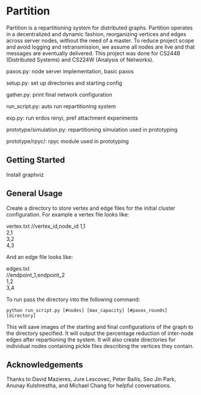 # Partition 

Partition is a repartitioning system for distributed
graphs. Partition operates in a decentralized and dynamic
fashion, reorganizing vertices and edges across server nodes, without
the need of a master. To reduce project scope and avoid logging and retransmission, we assume all nodes are
live and that messages are eventually delivered. This project was done
for CS244B (Distributed Systems) and CS224W (Analysis of Networks). 

paxos.py: node server implementation, basic paxos

setup.py: set up directories and starting config

gather.py: print final network configuration   

run_script.py: auto run repartitioning system   

exp.py: run erdos renyi, pref attachment experiments   

prototype/simulation.py: repartitioning simulation used in prototyping  

prototype/rpyc/: rpyc module used in prototyping  

## Getting Started

Install graphviz

## General Usage

Create a directory to store vertex and edge files for the initial cluster
configuration. For example a vertex file looks like:

vertex.txt
//vertex_id,node_id
1,1  
2,1  
3,2  
4,3  

And an edge file looks like:

edges.txt  
//endpoint_1,endpoint_2  
1,2  
3,4  

To run pass the directory into the following command:

```
python run_script.py [#nodes] [max_capacity] [#paxos_rounds] [directory]
```

This will save images of the starting and final configurations of the
graph to the directory specified. It will output the percentage
reduction of inter-node edges after repartioning the system. It will
also create directories for individual nodes containing pickle files
describing the vertices they contain. 

## Acknowledgements

Thanks to David Mazieres, Jure Lescovec, Peter Bailis, Seo Jin Park,
Anunay Kulshrestha, and Michael Chang for helpful conversations. 



